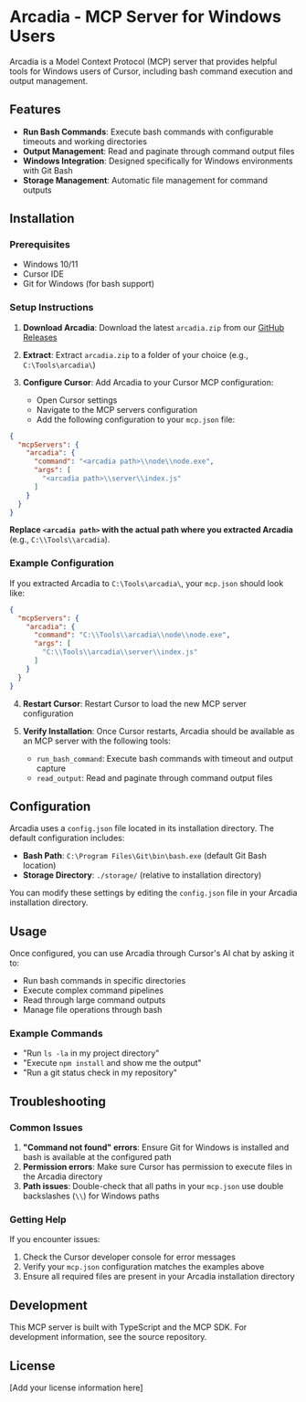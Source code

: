 # Arcadia - MCP Server for Windows Users

Arcadia is a Model Context Protocol (MCP) server that provides helpful tools for Windows users of Cursor, including bash command execution and output management.

## Features

- **Run Bash Commands**: Execute bash commands with configurable timeouts and working directories
- **Output Management**: Read and paginate through command output files
- **Windows Integration**: Designed specifically for Windows environments with Git Bash
- **Storage Management**: Automatic file management for command outputs

## Installation

### Prerequisites

- Windows 10/11
- Cursor IDE
- Git for Windows (for bash support)

### Setup Instructions

1. **Download Arcadia**: Download the latest `arcadia.zip` from our [GitHub Releases](https://github.com/your-repo/arcadia/releases)

2. **Extract**: Extract `arcadia.zip` to a folder of your choice (e.g., `C:\Tools\arcadia\`)

3. **Configure Cursor**: Add Arcadia to your Cursor MCP configuration:
   - Open Cursor settings
   - Navigate to the MCP servers configuration
   - Add the following configuration to your `mcp.json` file:

```json
{
  "mcpServers": {
    "arcadia": {
      "command": "<arcadia path>\\node\\node.exe",
      "args": [
        "<arcadia path>\\server\\index.js"
      ]
    }
  }
}
```

**Replace `<arcadia path>` with the actual path where you extracted Arcadia** (e.g., `C:\\Tools\\arcadia`).

### Example Configuration

If you extracted Arcadia to `C:\Tools\arcadia\`, your `mcp.json` should look like:

```json
{
  "mcpServers": {
    "arcadia": {
      "command": "C:\\Tools\\arcadia\\node\\node.exe",
      "args": [
        "C:\\Tools\\arcadia\\server\\index.js"
      ]
    }
  }
}
```

4. **Restart Cursor**: Restart Cursor to load the new MCP server configuration

5. **Verify Installation**: Once Cursor restarts, Arcadia should be available as an MCP server with the following tools:
   - `run_bash_command`: Execute bash commands with timeout and output capture
   - `read_output`: Read and paginate through command output files

## Configuration

Arcadia uses a `config.json` file located in its installation directory. The default configuration includes:

- **Bash Path**: `C:\Program Files\Git\bin\bash.exe` (default Git Bash location)
- **Storage Directory**: `./storage/` (relative to installation directory)

You can modify these settings by editing the `config.json` file in your Arcadia installation directory.

## Usage

Once configured, you can use Arcadia through Cursor's AI chat by asking it to:

- Run bash commands in specific directories
- Execute complex command pipelines
- Read through large command outputs
- Manage file operations through bash

### Example Commands

- "Run `ls -la` in my project directory"
- "Execute `npm install` and show me the output"
- "Run a git status check in my repository"

## Troubleshooting

### Common Issues

1. **"Command not found" errors**: Ensure Git for Windows is installed and bash is available at the configured path
2. **Permission errors**: Make sure Cursor has permission to execute files in the Arcadia directory
3. **Path issues**: Double-check that all paths in your `mcp.json` use double backslashes (`\\`) for Windows paths

### Getting Help

If you encounter issues:
1. Check the Cursor developer console for error messages
2. Verify your `mcp.json` configuration matches the examples above
3. Ensure all required files are present in your Arcadia installation directory

## Development

This MCP server is built with TypeScript and the MCP SDK. For development information, see the source repository.

## License

[Add your license information here] 